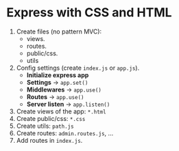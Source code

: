 # Express with CSS and HTML

1. Create files (no pattern MVC):
    - views.
    - routes.
    - public/css.
    - utils
2. Config settings (create `index.js` or `app.js`).
    - **Initialize express app**
    - **Settings** -> `app.set()`
    - **Middlewares** -> `app.use()`
    - **Routes** -> `app.use()`
    - **Server listen** -> `app.listen()`
3. Create views of the app: `*.html`
4. Create public/css: `*.css`
5. Create utils: `path.js`
6. Create routes: `admin.routes.js`, ...
7. Add routes in `index.js`.
